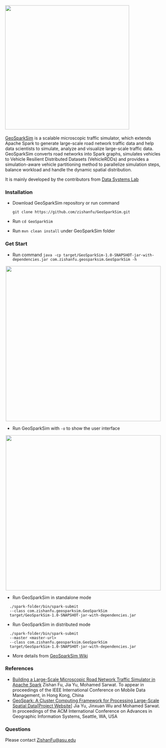 # <img src="https://github.com/zishanfu/GeoSparkSim/blob/dev/docs/images/GeoSparkSim.png" width="400">
[GeoSparkSim](http://www.public.asu.edu/~jiayu2/geospark/publication/geosparksim-mdm-2019.pdf) is a scalable microscopic traffic simulator, which extends Apache Spark to generate large-scale road network traffic data and help data scientists to simulate, analyze and visualize large-scale traffic data. GeoSparkSim converts road networks into Spark graphs, simulates vehicles to Vehicle Resilient Distributed Datasets (VehicleRDDs) and provides a simulation-aware vehicle partitioning method to parallelize simulation steps, balance workload and handle the dynamic spatial distribution.

It is mainly developed by the contributors from [Data Systems Lab](https://www.datasyslab.net/)

### Installation
* Download GeoSparkSim repository or run command

    `git clone https://github.com/zishanfu/GeoSparkSim.git`
* Run `cd GeoSparkSim`
* Run `mvn clean install` under GeoSparkSim folder

### Get Start
* Run command
`java -cp target/GeoSparkSim-1.0-SNAPSHOT-jar-with-dependencies.jar com.zishanfu.geosparksim.GeoSparkSim -h`
<p align="center"><img src="https://github.com/zishanfu/GeoSparkSim/blob/dev/docs/images/helper.png" width="500"></p>

* Run GeoSparkSim with `-o` to show the user interface
<p align="center"><img src="https://github.com/zishanfu/GeoSparkSim/blob/dev/docs/images/ui.png" width="500"></p>

* Run GeoSparkSim in standalone mode
```
  ./spark-folder/bin/spark-submit
  --class com.zishanfu.geosparksim.GeoSparkSim
  target/GeoSparkSim-1.0-SNAPSHOT-jar-with-dependencies.jar
```
* Run GeoSparkSim in distributed mode
```
  ./spark-folder/bin/spark-submit
  --master <master-url>
  --class com.zishanfu.geosparksim.GeoSparkSim
  target/GeoSparkSim-1.0-SNAPSHOT-jar-with-dependencies.jar
```
* More details from [GeoSparkSim Wiki](https://github.com/zishanfu/GeoSparkSim/wiki)

### References
* [Building a Large-Scale Microscopic Road Network Traffic Simulator in Apache Spark]()
Zishan Fu, Jia Yu, Mohamed Sarwat.
To appear in proceedings of the IEEE International Conference on Mobile Data Management, in Hong Kong, China
* [GeoSpark: A Cluster Computing Framework for Processing Large-Scale Spatial Data](https://dl.acm.org/citation.cfm?id=2820860)[[Project Website](https://datasystemslab.github.io/GeoSpark/)]
Jia Yu, Jinxuan Wu and Mohamed Sarwat.
In proceedings of the ACM International Conference on Advances in Geographic Information Systems, Seattle, WA, USA

### Questions
Please contact ZishanFu@asu.edu
